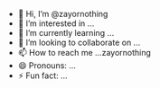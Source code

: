- 👋 Hi, I’m @zayornothing
- 👀 I’m interested in ...
- 🌱 I’m currently learning ...
- 💞️ I’m looking to collaborate on ...
- 📫 How to reach me ...zayornothing
- 😄 Pronouns: ...
- ⚡ Fun fact: ...

<!---
zayornothing/zayornothing is a ✨ special ✨ repository because its `README.md` (this file) appears on your GitHub profile.
You can click the Preview link to take a look at your changes.
--->
